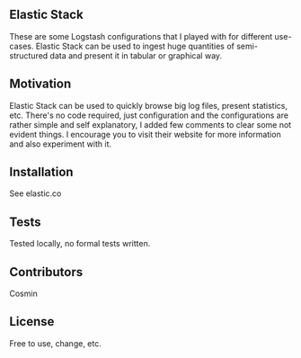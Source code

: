 ## Elastic Stack

These are some Logstash configurations that I played with for different use-cases.
Elastic Stack can be used to ingest huge quantities of semi-structured data and present it in tabular or graphical way.

## Motivation

Elastic Stack can be used to quickly browse big log files, present statistics, etc.
There's no code required, just configuration and the configurations are rather simple and self explanatory, I added few comments to clear some not evident things.
I encourage you to visit their website for more information and also experiment with it.

## Installation

See elastic.co


## Tests

Tested locally, no formal tests written.

## Contributors

Cosmin

## License

Free to use, change, etc.
